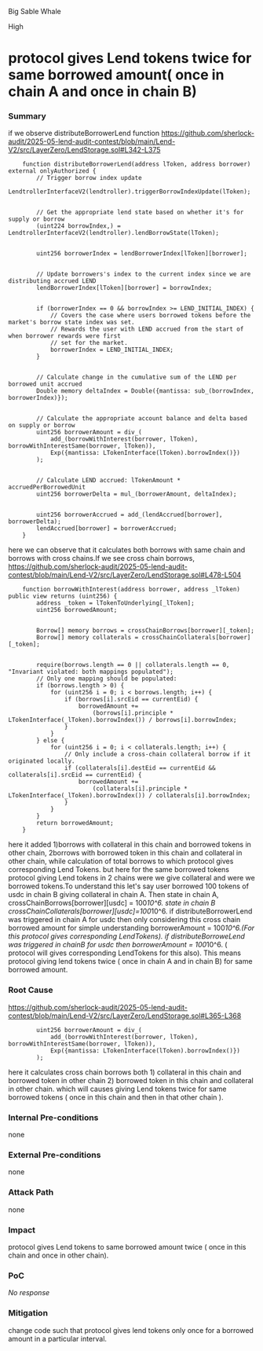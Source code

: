 Big Sable Whale

High

# protocol gives Lend tokens twice for same borrowed amount( once in chain A and once in chain B)

### Summary

if we observe distributeBorrowerLend function
https://github.com/sherlock-audit/2025-05-lend-audit-contest/blob/main/Lend-V2/src/LayerZero/LendStorage.sol#L342-L375
```solidity
    function distributeBorrowerLend(address lToken, address borrower) external onlyAuthorized {
        // Trigger borrow index update
        LendtrollerInterfaceV2(lendtroller).triggerBorrowIndexUpdate(lToken);


        // Get the appropriate lend state based on whether it's for supply or borrow
        (uint224 borrowIndex,) = LendtrollerInterfaceV2(lendtroller).lendBorrowState(lToken);


        uint256 borrowerIndex = lendBorrowerIndex[lToken][borrower];


        // Update borrowers's index to the current index since we are distributing accrued LEND
        lendBorrowerIndex[lToken][borrower] = borrowIndex;


        if (borrowerIndex == 0 && borrowIndex >= LEND_INITIAL_INDEX) {
            // Covers the case where users borrowed tokens before the market's borrow state index was set.
            // Rewards the user with LEND accrued from the start of when borrower rewards were first
            // set for the market.
            borrowerIndex = LEND_INITIAL_INDEX;
        }


        // Calculate change in the cumulative sum of the LEND per borrowed unit accrued
        Double memory deltaIndex = Double({mantissa: sub_(borrowIndex, borrowerIndex)});


        // Calculate the appropriate account balance and delta based on supply or borrow
        uint256 borrowerAmount = div_(
            add_(borrowWithInterest(borrower, lToken), borrowWithInterestSame(borrower, lToken)),
            Exp({mantissa: LTokenInterface(lToken).borrowIndex()})
        );


        // Calculate LEND accrued: lTokenAmount * accruedPerBorrowedUnit
        uint256 borrowerDelta = mul_(borrowerAmount, deltaIndex);


        uint256 borrowerAccrued = add_(lendAccrued[borrower], borrowerDelta);
        lendAccrued[borrower] = borrowerAccrued;
    }
```
here we can observe that it calculates both borrows with same chain and borrows with cross chains.If we see cross chain borrows,
https://github.com/sherlock-audit/2025-05-lend-audit-contest/blob/main/Lend-V2/src/LayerZero/LendStorage.sol#L478-L504
```solidity
    function borrowWithInterest(address borrower, address _lToken) public view returns (uint256) {
        address _token = lTokenToUnderlying[_lToken];
        uint256 borrowedAmount;


        Borrow[] memory borrows = crossChainBorrows[borrower][_token];
        Borrow[] memory collaterals = crossChainCollaterals[borrower][_token];


        require(borrows.length == 0 || collaterals.length == 0, "Invariant violated: both mappings populated");
        // Only one mapping should be populated:
        if (borrows.length > 0) {
            for (uint256 i = 0; i < borrows.length; i++) {
                if (borrows[i].srcEid == currentEid) {
                    borrowedAmount +=
                        (borrows[i].principle * LTokenInterface(_lToken).borrowIndex()) / borrows[i].borrowIndex;
                }
            }
        } else {
            for (uint256 i = 0; i < collaterals.length; i++) {
                // Only include a cross-chain collateral borrow if it originated locally.
                if (collaterals[i].destEid == currentEid && collaterals[i].srcEid == currentEid) {
                    borrowedAmount +=
                        (collaterals[i].principle * LTokenInterface(_lToken).borrowIndex()) / collaterals[i].borrowIndex;
                }
            }
        }
        return borrowedAmount;
    }
```
 here it added 
1)borrows with collateral in this chain and borrowed tokens in other chain,
2borrows with borrowed token in this chain and collateral in other chain,
while calculation of total borrows to which protocol gives corresponding Lend Tokens.
but here for the same borrowed tokens protocol giving Lend tokens in 2 chains were we give collateral and were we borrowed tokens.To understand this  let's say user borrowed 100 tokens of usdc in chain B giving collateral in chain A.
Then state in chain A,
crossChainBorrows[borrower][usdc] = 100*10^6.
state in chain B
crossChainCollaterals[borrower][usdc]=100*10^6.
if distributeBorrowerLend was triggered in chain A for usdc then 
only considering this cross chain borrowed amount for simple understanding 
borrowerAmount = 100*10^6.(For this protocol gives corresponding LendTokens).
if distributeBorroweLend was triggered in chainB for usdc then
borrowerAmount = 100*10^6. ( protocol will  gives corresponding LendTokens for this also).
This means protocol giving lend tokens twice ( once in chain A and in chain B) for same borrowed amount.


### Root Cause

https://github.com/sherlock-audit/2025-05-lend-audit-contest/blob/main/Lend-V2/src/LayerZero/LendStorage.sol#L365-L368
```solidity
        uint256 borrowerAmount = div_(
            add_(borrowWithInterest(borrower, lToken), borrowWithInterestSame(borrower, lToken)),
            Exp({mantissa: LTokenInterface(lToken).borrowIndex()})
        );
``` 
here it calculates cross chain borrows both 1) collateral in this chain and borrowed token in other chain
2) borrowed token in this chain and collateral in other chain.
which will causes giving Lend tokens twice for same borrowed tokens ( once in this chain and then in that other chain ).

### Internal Pre-conditions

none 

### External Pre-conditions

none

### Attack Path

none

### Impact

protocol gives Lend tokens to same borrowed amount twice ( once in this chain and once in other chain).

### PoC

_No response_

### Mitigation

change code such that protocol gives lend tokens only once for a borrowed amount in a particular interval.